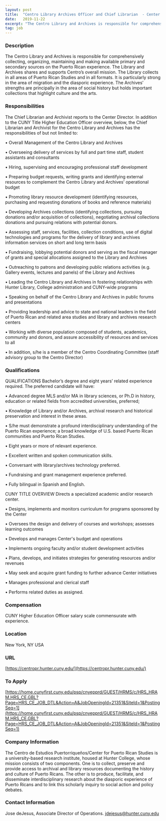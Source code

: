```yaml
---
layout: post
title:  "Centro Library Archives Officer and Chief Librarian  - Center for Puerto Rican Studies, CUNY Hunter College"
date:   2019-11-22
excerpt: "The Centro Library and Archives is responsible for comprehensively collecting, organizing, maintaining and making available primary and secondary sources on the Puerto Rican experience. The Library and Archives shares and supports Centro’s overall mission. The Library collects in all areas of Puerto Rican Studies and in all formats. It is..."
tag: job
---
```


### Description   

The Centro Library and Archives is responsible for comprehensively collecting, organizing, maintaining and making available primary and secondary sources on the Puerto Rican experience. The Library and Archives shares and supports Centro’s overall mission. The Library collects in all areas of Puerto Rican Studies and in all formats. It is particularly strong in the area of migration and the diasporic experience. The Archives’ strengths are principally in the area of social history but holds important collections that highlight culture and the arts.


### Responsibilities   

The Chief Librarian and Archivist reports to the Center Director.   In addition to the CUNY Title Higher Education Officer overview, below, the Chief Librarian and Archivist for the Centro Library and Archives has the responsibilities of but not limited to:

• 	Overall Management of the Centro Library and Archives

• 	Overseeing delivery of services by full and part time staff, student assistants and consultants

• 	Hiring, supervising and encouraging professional staff development

• 	Preparing budget requests, writing grants and identifying external resources to complement the Centro Library and Archives’ operational budget

• 	Promoting library resource development (identifying resources, purchasing and requesting donations of books and reference materials)

• 	Developing Archives collections (identifying collections, pursuing donations and/or acquisition of collections), negotiating archival collections donations and pursuing relations with potential donors.

• 	Assessing staff, services, facilities, collection conditions, use of digital technologies and programs for the delivery of library and archives information services on short and long term basis

• 	Fundraising, lobbying potential donors and serving as the fiscal manager of grants and special allocations assigned to the Library and Archives

• 	Outreaching to patrons and developing public relations activities (e.g. Gallery events, lectures and panels) of the Library and Archives

• 	Leading the Centro Library and Archives in fostering relationships with Hunter Library, College administration and CUNY-wide programs

• 	Speaking on behalf of the Centro Library and Archives in public forums and presentations

• 	Providing leadership and advice to state and national leaders in the field of Puerto Rican and related area studies and library and archives research centers

• 	Working with diverse population composed of students, academics, community and donors, and assure accessibility of resources and services to all

• 	In addition, s/he is a member of the Centro Coordinating Committee (staff advisory group to the Centro Director)



### Qualifications   

QUALIFICATIONS
Bachelor’s degree and eight years’ related experience required. 
The preferred candidate will have:

• 	Advanced degree MLS and/or MA in library sciences, or Ph.D in history, education or related fields from accredited universities, preferred;

• 	Knowledge of Library and/or Archives, archival research and historical preservation and interest in these areas.

• 	S/he must demonstrate a profound interdisciplinary understanding of the Puerto Rican experience; a broad knowledge of U.S. based Puerto Rican communities and Puerto Rican Studies.

• 	Eight years or more of relevant experience.

• 	Excellent written and spoken communication skills.

• 	Conversant with library/archives technology preferred.

• 	Fundraising and grant management experience preferred.

• 	Fully bilingual in Spanish and English.

CUNY TITLE OVERVIEW
Directs a specialized academic and/or research center.

• 	Designs, implements and monitors curriculum for programs sponsored by the Center

• 	Oversees the design and delivery of courses and workshops; assesses learning outcomes

• 	Develops and manages Center's budget and operations

• 	Implements ongoing faculty and/or student development activities

• 	Plans, develops, and initiates strategies for generating resources and/or revenues

• 	May seek and acquire grant funding to further advance Center initiatives

• 	Manages professional and clerical staff

• 	Performs related duties as assigned.


### Compensation   

CUNY Higher Education Officer salary scale commensurate with experience. 


### Location   

New York, NY USA


### URL   

[https://centropr.hunter.cuny.edu/](https://centropr.hunter.cuny.edu/)

### To Apply   

[https://home.cunyfirst.cuny.edu/psp/cnyepprd/GUEST/HRMS/c/HRS_HRAM.HRS_CE.GBL?Page=HRS_CE_JOB_DTL&Action=A&JobOpeningId=21351&SiteId=1&PostingSeq=1](https://home.cunyfirst.cuny.edu/psp/cnyepprd/GUEST/HRMS/c/HRS_HRAM.HRS_CE.GBL?Page=HRS_CE_JOB_DTL&Action=A&JobOpeningId=21351&SiteId=1&PostingSeq=1)


### Company Information   

The Centro de Estudios Puertorriqueños/Center for Puerto Rican Studies is a university-based research institute, housed at Hunter College, whose mission consists of two components. One is to collect, preserve and provide access to archival and library resources documenting the history and culture of Puerto Ricans. The other is to produce, facilitate, and disseminate interdisciplinary research about the diasporic experience of Puerto Ricans and to link this scholarly inquiry to social action and policy debates.


### Contact Information   

Jose deJesus, Associate Director of Operations. jdejesus@hunter.cuny.edu

